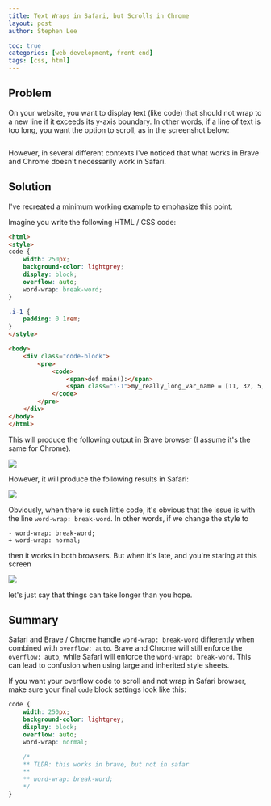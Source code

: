 ```yaml
---
title: Text Wraps in Safari, but Scrolls in Chrome
layout: post
author: Stephen Lee 

toc: true
categories: [web development, front end]
tags: [css, html]
---
```


## Problem
On your website, you want to display text (like code) that should not wrap to a new line if it exceeds its y-axis boundary. In other words, if a line of text is too long, you want the option to scroll, as in the screenshot below: 

<div class="row">
    <div class="col mx-5 px-5 d-flex justify-content-center">
        <img class="small-img" alt="" src="{{ 'assets/images/code_wrap/code-with-scroll.png' | relative_url }}">
    </div>
</div>

However, in several different contexts I've noticed that what works in Brave and Chrome doesn't necessarily work in Safari. 

## Solution 

I've recreated a minimum working example to emphasize this point. 

Imagine you write the following HTML / CSS code: 

```html
<html>
<style>
code {
    width: 250px;
    background-color: lightgrey;
    display: block;
    overflow: auto;
    word-wrap: break-word;
}

.i-1 {
    padding: 0 1rem;
}
</style>

<body>
    <div class="code-block">
        <pre>
            <code>
                <span>def main():</span>
                <span class="i-1">my_really_long_var_name = [11, 32, 5, 53, 23, 67, 46, 7, 34, 2]</span>
            </code>
        </pre>
    </div>
</body>
</html>
```

This will produce the following output in Brave browser (I assume it's the same for Chrome). 

<div class="row">
    <div class="col d-flex justify-content-center">
        <img class="small-img" src="{{ 'assets/images/code_wrap/brave.png' | relative_url}}">
    </div>
</div>

However, it will produce the following results in Safari: 

<div class="row">
    <div class="col d-flex justify-content-center">
        <img class="small-img" src="{{ 'assets/images/code_wrap/safari.png' | relative_url}}">
    </div>
</div>

Obviously, when there is such little code, it's obvious that the issue is with the line `word-wrap: break-word`. In other words, if we change the style to 

```git
- word-wrap: break-word;
+ word-wrap: normal;
```

then it works in both browsers. But when it's late, and you're staring at this screen

<div class="row p-5">
    <div class="col d-flex justify-content-center">
        <img src="{{ 'assets/images/code_wrap/safari-dev.png' | relative_url}}">
    </div>
</div>

let's just say that things can take longer than you hope. 

## Summary

Safari and Brave / Chrome handle `word-wrap: break-word` differently when combined with `overflow: auto`. Brave and Chrome will still enforce the `overflow: auto`, while Safari will enforce the `word-wrap: break-word`. This can lead to confusion when using large and inherited style sheets. 

If you want your overflow code to scroll and not wrap in Safari browser, make sure your final `code` block settings look like this: 

```css
code {
    width: 250px;
    background-color: lightgrey;
    display: block;
    overflow: auto;
    word-wrap: normal;

    /*  
    ** TLDR: this works in brave, but not in safar
    **
    ** word-wrap: break-word; 
    */
}
```
